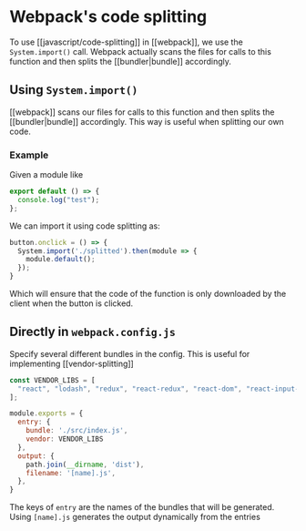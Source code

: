 # Webpack's code splitting
To use [[javascript/code-splitting]] in [[webpack]], we use the `System.import()` call. Webpack actually scans the files for calls to this function and then splits the [[bundler|bundle]] accordingly.

## Using `System.import()`
[[webpack]] scans our files for calls to this function and then splits the [[bundler|bundle]] accordingly. This way is useful when splitting our own code.

### Example
Given a module like
```js
export default () => {
  console.log("test");
};
```

We can import it using code splitting as:
```js
button.onclick = () => {
  System.import('./splitted').then(module => {
    module.default();
  });
}
```

Which will ensure that the code of the function is only downloaded by the client when the button is clicked.

## Directly in `webpack.config.js`
Specify several different bundles in the config. This is useful for implementing [[vendor-splitting]]

```js
const VENDOR_LIBS = [
  "react", "lodash", "redux", "react-redux", "react-dom", "react-input-range", "redux-form", "redux-thunk"
];

module.exports = {
  entry: {
    bundle: './src/index.js',
    vendor: VENDOR_LIBS
  },
  output: {
    path.join(__dirname, 'dist'),
    filename: '[name].js',
  },
}
```

The keys of `entry` are the names of the bundles that will be generated. Using `[name].js` generates the output dynamically from the entries
